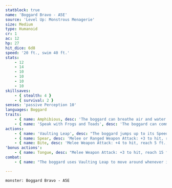 ```yaml
---
statblock: true
name: 'Boggard Bravo - A5E'
source: 'Level Up: Monstrous Menagerie'
size: Medium
type: Humanoid
cr: 1
ac: 12
hp: 27
hit_dice: 6d8
speed: '20 ft., swim 40 ft.'
stats:
    - 12
    - 14
    - 10
    - 10
    - 10
    - 10
skillsaves:
    - { stealth: 4 }
    - { survival: 2 }
senses: 'passive Perception 10'
languages: Boggard
traits:
    - { name: Amphibious, desc: 'The boggard can breathe air and water.' }
    - { name: 'Speak with Frogs and Toads', desc: 'The boggard can communicate with frogs and toads.' }
actions:
    - { name: 'Vaulting Leap', desc: "The boggard jumps up to its Speed horizontally and half its Speed vertically without provoking opportunity attacks. If it's within 5 feet of a creature at the end of this movement, it may make a melee spear attack against that creature with advantage." }
    - { name: Spear, desc: 'Melee or Ranged Weapon Attack: +3 to hit, reach 5 ft. or range 20/60 ft., one target. Hit: 4 (1d6 + 1) piercing damage.' }
    - { name: Bite, desc: 'Melee Weapon Attack: +4 to hit, reach 5 ft., one target. Hit: 4 (1d4 + 2) piercing damage.' }
'bonus actions':
    - { name: Tongue, desc: "Melee Weapon Attack: +3 to hit, reach 15 ft., one creature. Hit: The target must make a DC 11 Strength saving throw. On a failure, the boggard pulls the target up to 10 feet, or knocks the target prone, or forces the target to drop one item it is holding (boggard's choice)." }
combat:
    - { name: "The boggard uses Vaulting Leap to move around whenever it's not sneaking, essentially doubling its movement speed", desc: 'When attacking, it uses Vaulting Leap to close with its enemies and deliver a powerful spear attack. While next to a foe, it uses its more accurate bite attack. Once a group of boggards have been reduced to half their number, they retreat, trusting in their stealth to escape.' }

---
```

```statblock
monster: Boggard Bravo - A5E
```
